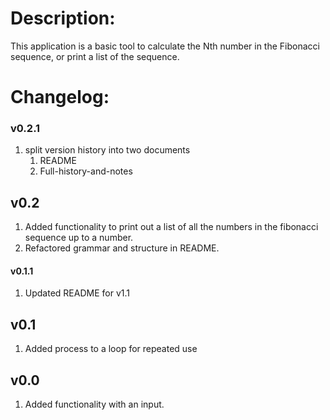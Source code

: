 # Description:

This application is a basic tool to calculate the Nth number in the Fibonacci sequence, or print a list of the sequence.

# Changelog:

### v0.2.1

1. split version history into two documents
   1. README
   2. Full-history-and-notes

## v0.2

1. Added functionality to print out a list of all the numbers in the fibonacci sequence up to a number.
2. Refactored grammar and structure in README.

#### v0.1.1 

1. Updated README for v1.1

## v0.1

1. Added process to a loop for repeated use

## v0.0

1. Added functionality with an input.